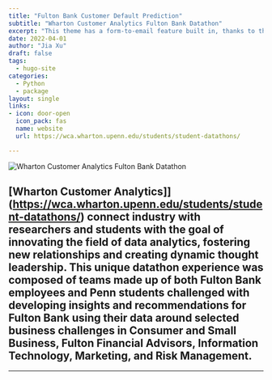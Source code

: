 ```yaml
---
title: "Fulton Bank Customer Default Prediction"
subtitle: "Wharton Customer Analytics Fulton Bank Datathon"
excerpt: "This theme has a form-to-email feature built in, thanks to the simple Formspree integration. All you need to activate the form is a valid recipient email address saved in the form front matter."
date: 2022-04-01
author: "Jia Xu"
draft: false
tags:
  - hugo-site
categories:
  - Python
  - package
layout: single
links:
- icon: door-open
  icon_pack: fas
  name: website
  url: https://wca.wharton.upenn.edu/students/student-datathons/

---
```




![Wharton Customer Analytics Fulton Bank Datathon](featured_hex.jpg)

## [Wharton Customer Analytics]](https://wca.wharton.upenn.edu/students/student-datathons/) connect industry with researchers and students with the goal of innovating the field of data analytics, fostering new relationships and creating dynamic thought leadership. This unique datathon experience was composed of teams made up of both Fulton Bank employees and Penn students challenged with developing insights and recommendations for Fulton Bank using their data around selected business challenges in Consumer and Small Business, Fulton Financial Advisors, Information Technology, Marketing, and Risk Management.

---

